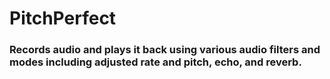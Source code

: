 # PitchPerfect
### Records audio and plays it back using various audio filters and modes including adjusted rate and pitch, echo, and reverb.

